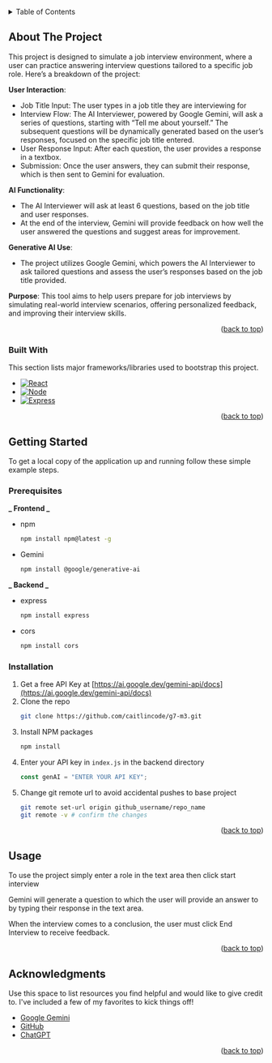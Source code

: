 <a id="readme-top"></a>

<!-- TABLE OF CONTENTS -->
<details>
  <summary>Table of Contents</summary>
  <ol>
    <li>
      <a href="#about-the-project">About The Project</a>
      <ul>
        <li><a href="#built-with">Built With</a></li>
      </ul>
    </li>
    <li>
      <a href="#getting-started">Getting Started</a>
      <ul>
        <li><a href="#prerequisites">Prerequisites</a></li>
        <li><a href="#installation">Installation</a></li>
      </ul>
    </li>
    <li><a href="#developersandtheircontribution">Developers and their contribution</a></li>
    <li><a href="#acknowledgments">Acknowledgments</a></li>
  </ol>
</details>

<!-- ABOUT THE PROJECT -->

## About The Project

This project is designed to simulate a job interview environment, where a user can practice answering interview questions tailored to a specific job role. Here’s a breakdown of the project:

**User Interaction**:

- Job Title Input: The user types in a job title they are interviewing for
- Interview Flow: The AI Interviewer, powered by Google Gemini, will ask a series of questions, starting with “Tell me about yourself.” The subsequent questions will be dynamically generated based on the user’s responses, focused on the specific job title entered.
- User Response Input: After each question, the user provides a response in a textbox.
- Submission: Once the user answers, they can submit their response, which is then sent to Gemini for evaluation.

**AI Functionality**:

- The AI Interviewer will ask at least 6 questions, based on the job title and user responses.
- At the end of the interview, Gemini will provide feedback on how well the user answered the questions and suggest areas for improvement.

**Generative AI Use**:

- The project utilizes Google Gemini, which powers the AI Interviewer to ask tailored questions and assess the user’s responses based on the job title provided.

**Purpose**: This tool aims to help users prepare for job interviews by simulating real-world interview scenarios, offering personalized feedback, and improving their interview skills.

<p align="right">(<a href="#readme-top">back to top</a>)</p>

### Built With

This section lists major frameworks/libraries used to bootstrap this project.

- [![React][React.js]][React-url]
- [![Node][Node.js]][Node-url]
- [![Express][Express.js]][Express-url]

<p align="right">(<a href="#readme-top">back to top</a>)</p>

<!-- GETTING STARTED -->

## Getting Started

To get a local copy of the application up and running follow these simple example steps.

### Prerequisites

**_ Frontend _**

- npm

  ```sh
  npm install npm@latest -g
  ```

- Gemini

  ```sh
  npm install @google/generative-ai
  ```

**_ Backend _**

- express

  ```sh
  npm install express
  ```

- cors

  ```sh
  npm install cors
  ```

### Installation

1. Get a free API Key at [https://ai.google.dev/gemini-api/docs](https://ai.google.dev/gemini-api/docs)
2. Clone the repo
   ```sh
   git clone https://github.com/caitlincode/g7-m3.git
   ```
3. Install NPM packages
   ```sh
   npm install
   ```
4. Enter your API key in `index.js` in the backend directory
   ```js
   const genAI = "ENTER YOUR API KEY";
   ```
5. Change git remote url to avoid accidental pushes to base project
   ```sh
   git remote set-url origin github_username/repo_name
   git remote -v # confirm the changes
   ```

<p align="right">(<a href="#readme-top">back to top</a>)</p>

<!-- USAGE EXAMPLES -->

## Usage

To use the project simply enter a role in the text area then click start interview

Gemini will generate a question to which the user will provide an answer to by typing their response in the text area.

When the interview comes to a conclusion, the user must click End Interview to receive feedback.

<p align="right">(<a href="#readme-top">back to top</a>)</p>

<!-- ACKNOWLEDGMENTS -->

## Acknowledgments

Use this space to list resources you find helpful and would like to give credit to. I've included a few of my favorites to kick things off!

- [Google Gemini](https://ai.google.dev/gemini-api/docs)
- [GitHub](https://github.com)
- [ChatGPT](https://chatgpt.com/)

<p align="right">(<a href="#readme-top">back to top</a>)</p>

<!-- MARKDOWN LINKS & IMAGES -->

[React.js]: https://img.shields.io/badge/React-20232A?style=for-the-badge&logo=react&logoColor=61DAFB
[React-url]: https://reactjs.org/
[Node.js]: https://img.shields.io/badge/node.js-000000?style=for-the-badge&logo=nextdotjs&logoColor=white
[Node-url]: https://nodejs.org/
[Express.js]: https://img.shields.io/badge/Express.js-35495E?style=for-the-badge&logo=vuedotjs&logoColor=4FC08D
[Express-url]: https://expressjs.com/

